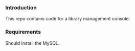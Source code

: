 ### Introduction

This repo contains code for a library management console.

### Requirements
Should install the MySQL.


